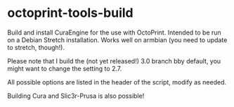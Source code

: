 # octoprint-tools-build
Build and install CuraEngine for the use with OctoPrint.
Intended to be run on a Debian Stretch installation. Works well on armbian (you need to update to stretch, though!).

Please note that I build the (not yet released!) 3.0 branch bby default, you might want to change the setting to 2.7.

All possible options are listed in the header of the script, modify as needed.

Building Cura and Slic3r-Prusa is also possible!
